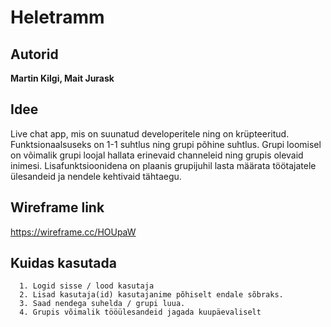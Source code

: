 # Heletramm

## Autorid
**Martin Kilgi, Mait Jurask**

## Idee
Live chat app, mis on suunatud developeritele ning on krüpteeritud. Funktsionaalsuseks on 1-1 suhtlus ning grupi põhine suhtlus.
Grupi loomisel on võimalik grupi loojal hallata erinevaid channeleid ning grupis olevaid inimesi.
Lisafunktsioonidena on plaanis grupijuhil lasta määrata töötajatele ülesandeid ja nendele kehtivaid tähtaegu.

## Wireframe link
https://wireframe.cc/HOUpaW

## Kuidas kasutada
```
  1. Logid sisse / lood kasutaja
  2. Lisad kasutaja(id) kasutajanime põhiselt endale sõbraks.
  3. Saad nendega suhelda / grupi luua.
  4. Grupis võimalik tööülesandeid jagada kuupäevaliselt
